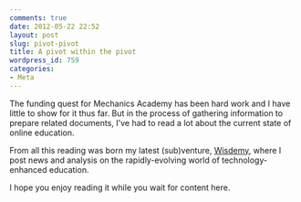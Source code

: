 ```yaml
---
comments: true
date: 2012-05-22 22:52
layout: post
slug: pivot-pivot
title: A pivot within the pivot
wordpress_id: 759
categories:
- Meta
---
```


The funding quest for Mechanics Academy has been hard work and I have little to show for it thus far. But in the process of gathering information to prepare related documents, I've had to read a lot about the current state of online education.

From all this reading was born my latest (sub)venture, [Wisdemy](http://wisdemy.com), where I post news and analysis on the rapidly-evolving world of technology-enhanced education.

I hope you enjoy reading it while you wait for content here.
